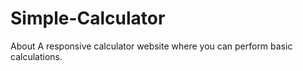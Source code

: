 # Simple-Calculator
About A responsive calculator website where you can perform basic calculations.
